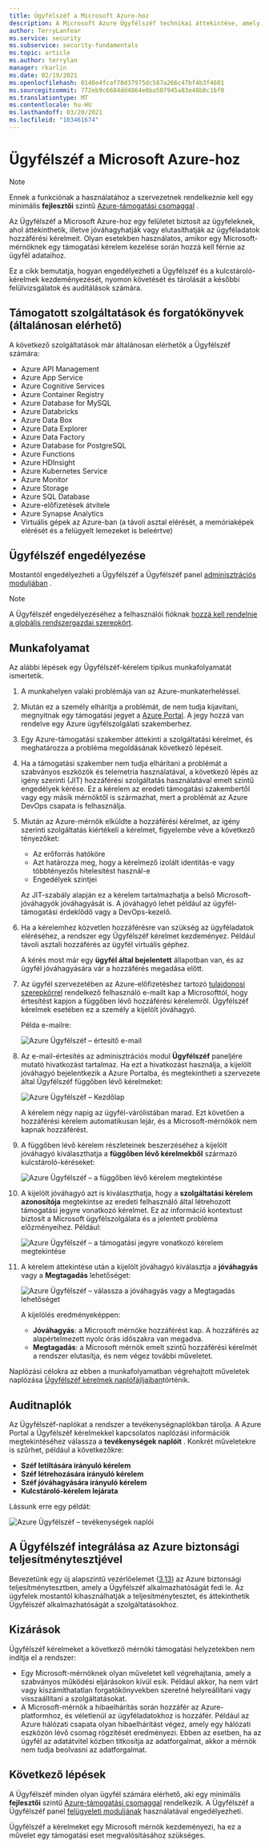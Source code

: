 ```yaml
---
title: Ügyfélszéf a Microsoft Azure-hoz
description: A Microsoft Azure Ügyfélszéf technikai áttekintése, amely lehetővé teszi a felhőalapú szolgáltatói hozzáférés szabályozását, ha a Microsoftnak szüksége lehet az ügyféladatok elérésére.
author: TerryLanfear
ms.service: security
ms.subservice: security-fundamentals
ms.topic: article
ms.author: terrylan
manager: rkarlin
ms.date: 02/19/2021
ms.openlocfilehash: 0146e4fcaf70d37975dc587a266c47bf4b3f4601
ms.sourcegitcommit: 772eb9c6684dd4864e0ba507945a83e48b8c16f0
ms.translationtype: MT
ms.contentlocale: hu-HU
ms.lasthandoff: 03/20/2021
ms.locfileid: "103461674"
---
```

# <a name="customer-lockbox-for-microsoft-azure"></a>Ügyfélszéf a Microsoft Azure-hoz

> [!NOTE]
> Ennek a funkciónak a használatához a szervezetnek rendelkeznie kell egy minimális **fejlesztői** szintű [Azure-támogatási csomaggal](https://azure.microsoft.com/support/plans/) .

Az Ügyfélszéf a Microsoft Azure-hoz egy felületet biztosít az ügyfeleknek, ahol áttekinthetik, illetve jóváhagyhatják vagy elutasíthatják az ügyféladatok hozzáférési kérelmeit. Olyan esetekben használatos, amikor egy Microsoft-mérnöknek egy támogatási kérelem kezelése során hozzá kell férnie az ügyfél adataihoz.

Ez a cikk bemutatja, hogyan engedélyezheti a Ügyfélszéf és a kulcstároló-kérelmek kezdeményezését, nyomon követését és tárolását a későbbi felülvizsgálatok és auditálások számára.

<a name='supported-services-and-scenarios-in-general-availability'></a><a name='supported-services-and-scenarios-in-preview'></a>
## <a name="supported-services-and-scenarios-general-availability"></a>Támogatott szolgáltatások és forgatókönyvek (általánosan elérhető)

A következő szolgáltatások már általánosan elérhetők a Ügyfélszéf számára:

- Azure API Management
- Azure App Service
- Azure Cognitive Services
- Azure Container Registry
- Azure Database for MySQL
- Azure Databricks
- Azure Data Box
- Azure Data Explorer
- Azure Data Factory
- Azure Database for PostgreSQL
- Azure Functions
- Azure HDInsight
- Azure Kubernetes Service
- Azure Monitor
- Azure Storage
- Azure SQL Database
- Azure-előfizetések átvitele
- Azure Synapse Analytics
- Virtuális gépek az Azure-ban (a távoli asztal elérését, a memóriaképek elérését és a felügyelt lemezeket is beleértve)

## <a name="enable-customer-lockbox"></a>Ügyfélszéf engedélyezése

Mostantól engedélyezheti a Ügyfélszéf a Ügyfélszéf panel [adminisztrációs moduljában](https://aka.ms/customerlockbox/administration) .  

> [!NOTE]
> A Ügyfélszéf engedélyezéséhez a felhasználói fióknak [hozzá kell rendelnie a globális rendszergazdai szerepkört](../../active-directory/roles/manage-roles-portal.md).

## <a name="workflow"></a>Munkafolyamat

Az alábbi lépések egy Ügyfélszéf-kérelem tipikus munkafolyamatát ismertetik.

1. A munkahelyen valaki problémája van az Azure-munkaterheléssel.

2. Miután ez a személy elhárítja a problémát, de nem tudja kijavítani, megnyitnak egy támogatási jegyet a [Azure Portal](https://ms.portal.azure.com/signin/index/?feature.settingsportalinstance=mpac). A jegy hozzá van rendelve egy Azure ügyfélszolgálati szakemberhez.

3. Egy Azure-támogatási szakember áttekinti a szolgáltatási kérelmet, és meghatározza a probléma megoldásának következő lépéseit.

4. Ha a támogatási szakember nem tudja elhárítani a problémát a szabványos eszközök és telemetria használatával, a következő lépés az igény szerinti (JIT) hozzáférési szolgáltatás használatával emelt szintű engedélyek kérése. Ez a kérelem az eredeti támogatási szakembertől vagy egy másik mérnöktől is származhat, mert a problémát az Azure DevOps csapata is felhasználja.

5. Miután az Azure-mérnök elküldte a hozzáférési kérelmet, az igény szerinti szolgáltatás kiértékeli a kérelmet, figyelembe véve a következő tényezőket:
    - Az erőforrás hatóköre
    - Azt határozza meg, hogy a kérelmező izolált identitás-e vagy többtényezős hitelesítést használ-e
    - Engedélyek szintjei

    Az JIT-szabály alapján ez a kérelem tartalmazhatja a belső Microsoft-jóváhagyók jóváhagyását is. A jóváhagyó lehet például az ügyfél-támogatási érdeklődő vagy a DevOps-kezelő.

6. Ha a kérelemhez közvetlen hozzáférésre van szükség az ügyféladatok eléréséhez, a rendszer egy Ügyfélszéf kérelmet kezdeményez. Például távoli asztali hozzáférés az ügyfél virtuális géphez.

    A kérés most már egy **ügyfél által bejelentett** állapotban van, és az ügyfél jóváhagyására vár a hozzáférés megadása előtt.

7. Az ügyfél szervezetében az Azure-előfizetéshez tartozó [tulajdonosi szerepkörrel](../../role-based-access-control/rbac-and-directory-admin-roles.md#azure-roles) rendelkező felhasználó e-mailt kap a Microsofttól, hogy értesítést kapjon a függőben lévő hozzáférési kérelemről. Ügyfélszéf kérelmek esetében ez a személy a kijelölt jóváhagyó.

    Példa e-mailre:

    ![Azure Ügyfélszéf – értesítő e-mail](./media/customer-lockbox-overview/customer-lockbox-email-notification.png)

8. Az e-mail-értesítés az adminisztrációs modul **Ügyfélszéf** paneljére mutató hivatkozást tartalmaz. Ha ezt a hivatkozást használja, a kijelölt jóváhagyó bejelentkezik a Azure Portalba, és megtekintheti a szervezete által Ügyfélszéf függőben lévő kérelmeket:

    ![Azure Ügyfélszéf – Kezdőlap](./media/customer-lockbox-overview/customer-lockbox-landing-page.png)

   A kérelem négy napig az ügyfél-várólistában marad. Ezt követően a hozzáférési kérelem automatikusan lejár, és a Microsoft-mérnökök nem kapnak hozzáférést.

9. A függőben lévő kérelem részleteinek beszerzéséhez a kijelölt jóváhagyó kiválaszthatja a **függőben lévő kérelmekből** származó kulcstároló-kéréseket:

    ![Azure Ügyfélszéf – a függőben lévő kérelem megtekintése](./media/customer-lockbox-overview/customer-lockbox-pending-requests.png)

10. A kijelölt jóváhagyó azt is kiválaszthatja, hogy a **szolgáltatási kérelem azonosítója** megtekintse az eredeti felhasználó által létrehozott támogatási jegyre vonatkozó kérelmet. Ez az információ kontextust biztosít a Microsoft ügyfélszolgálata és a jelentett probléma előzményeihez. Például:

    ![Azure Ügyfélszéf – a támogatási jegyre vonatkozó kérelem megtekintése](./media/customer-lockbox-overview/customer-lockbox-support-ticket.png)

11. A kérelem áttekintése után a kijelölt jóváhagyó kiválasztja a **jóváhagyás** vagy a **Megtagadás** lehetőséget:

    ![Azure Ügyfélszéf – válassza a jóváhagyás vagy a Megtagadás lehetőséget](./media/customer-lockbox-overview/customer-lockbox-approval.png)

    A kijelölés eredményeképpen:
    - **Jóváhagyás**: a Microsoft mérnöke hozzáférést kap. A hozzáférés az alapértelmezett nyolc órás időszakra van megadva.
    - **Megtagadás**: a Microsoft mérnök emelt szintű hozzáférési kérelmét a rendszer elutasítja, és nem végez további műveletet.

Naplózási célokra az ebben a munkafolyamatban végrehajtott műveletek naplózása [Ügyfélszéf kérelmek naplófájljaiban](#auditing-logs)történik.

## <a name="auditing-logs"></a>Auditnaplók

Az Ügyfélszéf-naplókat a rendszer a tevékenységnaplókban tárolja. A Azure Portal a Ügyfélszéf kérelmekkel kapcsolatos naplózási információk megtekintéséhez válassza a **tevékenységek naplóit** . Konkrét műveletekre is szűrhet, például a következőkre:
- **Széf letiltására irányuló kérelem**
- **Széf létrehozására irányuló kérelem**
- **Széf jóváhagyására irányuló kérelem**
- **Kulcstároló-kérelem lejárata**

Lássunk erre egy példát:

![Azure Ügyfélszéf – tevékenységek naplói](./media/customer-lockbox-overview/customer-lockbox-activitylogs.png)

## <a name="customer-lockbox-integration-with-azure-security-benchmark"></a>A Ügyfélszéf integrálása az Azure biztonsági teljesítménytesztjével

Bevezetünk egy új alapszintű vezérlőelemet ([3,13](../benchmarks/security-control-identity-access-control.md#313-provide-microsoft-with-access-to-relevant-customer-data-during-support-scenarios)) az Azure biztonsági teljesítménytesztben, amely a Ügyfélszéf alkalmazhatóságát fedi le. Az ügyfelek mostantól kihasználhatják a teljesítménytesztet, és áttekinthetik Ügyfélszéf alkalmazhatóságát a szolgáltatásokhoz.

## <a name="exclusions"></a>Kizárások

Ügyfélszéf kérelmeket a következő mérnöki támogatási helyzetekben nem indítja el a rendszer:

- Egy Microsoft-mérnöknek olyan műveletet kell végrehajtania, amely a szabványos működési eljárásokon kívül esik. Például akkor, ha nem várt vagy kiszámíthatatlan forgatókönyvekben szeretné helyreállítani vagy visszaállítani a szolgáltatásokat.
- A Microsoft-mérnök a hibaelhárítás során hozzáfér az Azure-platformhoz, és véletlenül az ügyféladatokhoz is hozzáfér. Például az Azure hálózati csapata olyan hibaelhárítást végez, amely egy hálózati eszközön lévő csomag rögzítését eredményezi. Ebben az esetben, ha az ügyfél az adatátvitel közben titkosítja az adatforgalmat, akkor a mérnök nem tudja beolvasni az adatforgalmat.

## <a name="next-steps"></a>Következő lépések

A Ügyfélszéf minden olyan ügyfél számára elérhető, aki egy minimális **fejlesztői** szintű [Azure-támogatási csomaggal](https://azure.microsoft.com/support/plans/) rendelkezik. A Ügyfélszéf a Ügyfélszéf panel [felügyeleti moduljának](https://aka.ms/customerlockbox/administration) használatával engedélyezheti.

Ügyfélszéf a kérelmeket egy Microsoft mérnök kezdeményezi, ha ez a művelet egy támogatási eset megvalósításához szükséges.
